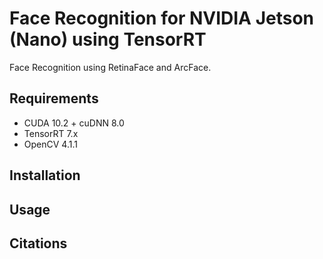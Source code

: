 # Face Recognition for NVIDIA Jetson (Nano) using TensorRT
Face Recognition using RetinaFace and ArcFace.

## Requirements
* CUDA 10.2 + cuDNN 8.0
* TensorRT 7.x
* OpenCV 4.1.1

## Installation

## Usage

## Citations
